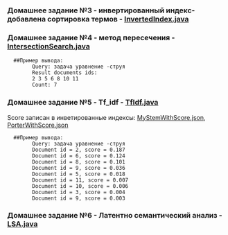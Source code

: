 ### Домашнее задание №3 - инвертированный индекс- добавлена сортировка термов - [InvertedIndex.java](https://github.com/LiyaSharipova/infoSearch/blob/master/src/main/java/com/github/sharipova/InvertedIndex.java)
### Домашнее задание №4 - метод пересечения - [IntersectionSearch.java](https://github.com/LiyaSharipova/infoSearch/blob/master/src/main/java/com/github/sharipova/IntersectionSearch.java)
      ##Пример вывода:
            Query: задача уравнение -струя
            Result documents ids:
            2 3 5 6 8 10 11 
            Сount: 7
            
### Домашнее задание №5 - Tf_idf - [TfIdf.java](https://github.com/LiyaSharipova/infoSearch/blob/master/src/main/java/com/github/sharipova/TfIdf.java)
Score записан в инветированные индексы: [MyStemWithScore.json](), [PorterWithScore.json]()

      ##Пример вывода:
            Query: задача уравнение -струя
            Document id = 2, score = 0.187
            Document id = 6, score = 0.124
            Document id = 8, score = 0.101
            Document id = 9, score = 0.036
            Document id = 5, score = 0.018
            Document id = 11, score = 0.007
            Document id = 10, score = 0.006
            Document id = 3, score = 0.004
            Document id = 9, score = 0.003

### Домашнее задание №6 - Латентно семантический анализ - [LSA.java](https://github.com/LiyaSharipova/infoSearch/blob/master/src/main/java/com/github/sharipova/LSA.java)
